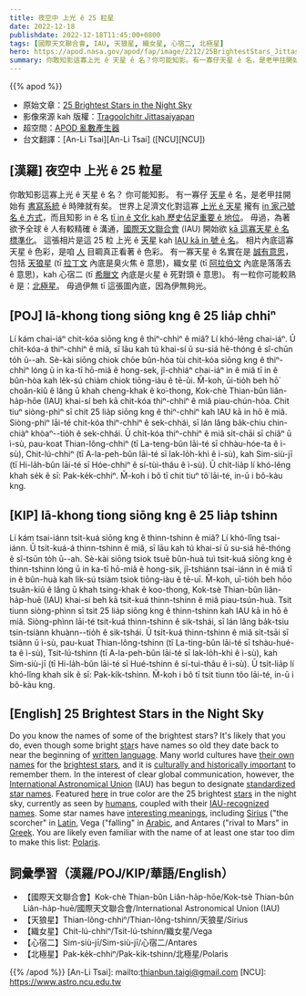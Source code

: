 ```yaml
---
title: 夜空中 上光 ê 25 粒星
date: 2022-12-18
publishdate: 2022-12-18T11:45:00+0800
tags: [國際天文聯合會, IAU, 天狼星, 織女星, 心宿二, 北極星]
hero: https://apod.nasa.gov/apod/fap/image/2212/25BrightestStars_Jittasaiyapan_960.jpg
summary: 你敢知影這寡上光 ê 天星 ê 名？你可能知影。有一寡仔天星 ê 名，是老甲拄開始有書寫系統 ê 時陣就有矣。
---
```


{{% apod %}}

- 原始文章：[25 Brightest Stars in the Night Sky](https://apod.nasa.gov/apod/ap221218.html)
- 影像來源 kah 版權：[Tragoolchitr Jittasaiyapan](https://www.instagram.com/t._jittasaiyapan/)
- 超空間：[APOD 亂數產生器](http://apod.nasa.gov/apod/random_apod.html)
- 台文翻譯：[An-Li Tsai][An-Li Tsai] ([NCU][NCU])

## [漢羅] 夜空中 上光 ê 25 粒星
你敢知影這寡上光 ê 天星 ê 名？
你可能知影。
有一寡仔 [天星][star] ê 名，是老甲拄開始有 [書寫系統][written language] ê 時陣就有矣。
世界上足濟文化對這寡 [上光 ê 天星][brightest stars] 攏有 [in 家己號名 ê 方式][their own names t]，而且知影 in ê 名 [tī in ê 文化 kah 歷史佔足重要 ê 地位][culturally and historically important]。
毋過，為著欲予全球 ê 人有較精確 ê 溝通，[國際天文聯合會][International Astronomical Union] (IAU) 開始欲 [kā 這寡天星 ê 名標準化][standardized star names]。
這張相片是這 25 粒 上光 ê [天星][stars] kah [IAU kā in 號 ê 名][IAU-recognized names]。
相片內底這寡天星 ê 色彩，是咱 [人][humans] 目睭真正看著 ê 色彩。
有一寡天星 ê 名實在是 [誠有意思][interesting meanings]，包括 [天狼星][Sirius] (tī [拉丁文][Latin] 內底是臭火焦 ê 意思)，織女星 (tī [阿拉伯文][Arabic] 內底是落落去 ê 意思)，kah 心宿二 (tī [希臘文][Greek] 內底是火星 ê 死對頭 ê 意思)。
有一粒你可能較熟 ê 是：[北極星][Polaris]。
毋過伊無 tī 這張圖內底，因為伊無夠光。


## [POJ] Iā-khong tiong siōng kng ê 25 lia̍p chhiⁿ
Lí kám chai-iáⁿ chit-kóa siōng kng ê thiⁿ-chhiⁿ ê miâ?
Lí khó-lêng chai-iáⁿ.
Ū chi̍t-kóa-á thiⁿ-chhiⁿ ê miâ, sī lāu kah tú khai-sí ū su-siá hē-thóng ê sî-chūn to̍h ū--ah.
Sè-kài siōng chiok chōe bûn-hòa tùi chit-kóa siōng kng ê thiⁿ-chhiⁿ lóng ū in ka-tī hō-miâ ê hong-sek, jî-chhiáⁿ chai-iáⁿ in ê miâ tī in ê bûn-hòa kah le̍k-sú chiàm chiok tiōng-iàu ê tē-ūi.
M̄-koh, ūi-tio̍h beh hō͘ choân-kiû ê lâng ū khah cheng-khak ê ko͘-thong, Kok-chè Thian-bûn liân-ha̍p-hōe (IAU) khai-sí beh kā chit-kóa thiⁿ-chhiⁿ ê miâ piau-chún-hòa.
Chit tiuⁿ siòng-phìⁿ sī chit 25 lia̍p siōng kng ê thiⁿ-chhiⁿ kah IAU kā in hō ê miâ.
Siòng-phìⁿ lāi-té chit-kóa thiⁿ-chhiⁿ ê sek-chhái, sī lán lâng ba̍k-chiu chin-chiàⁿ khòaⁿ--tio̍h ê sek-chhái.
Ū chi̍t-kóa thiⁿ-chhiⁿ ê miâ si̍t-chāi sī chiâⁿ ū ì-sù, pau-koat Thian-lông-chhiⁿ (tī La-teng-bûn lāi-té sī chhàu-hóe-ta ê ì-sù), Chit-lú-chhiⁿ (tī A-la-peh-bûn lāi-té sī lak-lo̍h-khì ê ì-sù), kah Sim-siù-jī (tī Hi-la̍h-bûn lāi-té sī Hóe-chhiⁿ ê sí-tùi-thâu ê ì-sù).
Ū chi̍t-lia̍p lí khó-lêng khah se̍k ê sī: Pak-ke̍k-chhiⁿ.
M̄-koh i bô tī chit tiuⁿ tô͘ lāi-té, in-ū i bô-kàu kng.

## [KIP] Iā-khong tiong siōng kng ê 25 lia̍p tshinn
Lí kám tsai-iánn tsit-kuá siōng kng ê thinn-tshinn ê miâ?
Lí khó-lîng tsai-iánn.
Ū tsi̍t-kuá-á thinn-tshinn ê miâ, sī lāu kah tú khai-sí ū su-siá hē-thóng ê sî-tsūn to̍h ū--ah.
Sè-kài siōng tsiok tsuē bûn-huà tuì tsit-kuá siōng kng ê thinn-tshinn lóng ū in ka-tī hō-miâ ê hong-sik, jî-tshiánn tsai-iánn in ê miâ tī in ê bûn-huà kah li̍k-sú tsiàm tsiok tiōng-iàu ê tē-uī.
M̄-koh, uī-tio̍h beh hōo tsuân-kiû ê lâng ū khah tsing-khak ê koo-thong, Kok-tsè Thian-bûn liân-ha̍p-huē (IAU) khai-sí beh kā tsit-kuá thinn-tshinn ê miâ piau-tsún-huà.
Tsit tiunn siòng-phìnn sī tsit 25 lia̍p siōng kng ê thinn-tshinn kah IAU kā in hō ê miâ.
Siòng-phìnn lāi-té tsit-kuá thinn-tshinn ê sik-tshái, sī lán lâng ba̍k-tsiu tsin-tsiànn khuànn--tio̍h ê sik-tshái.
Ū tsi̍t-kuá thinn-tshinn ê miâ si̍t-tsāi sī tsiânn ū ì-sù, pau-kuat Thian-lông-tshinn (tī La-ting-bûn lāi-té sī tshàu-hué-ta ê ì-sù), Tsit-lú-tshinn (tī A-la-peh-bûn lāi-té sī lak-lo̍h-khì ê ì-sù), kah Sim-siù-jī (tī Hi-la̍h-bûn lāi-té sī Hué-tshinn ê sí-tuì-thâu ê ì-sù).
Ū tsi̍t-lia̍p lí khó-lîng khah si̍k ê sī: Pak-ki̍k-tshinn.
M̄-koh i bô tī tsit tiunn tôo lāi-té, in-ū i bô-kàu kng.

## [English] 25 Brightest Stars in the Night Sky
Do you know the names of some of the brightest stars?
It's likely that you do, even though some bright [star][star]s have names so old they date back to near the beginning of [written language][written language].
Many world cultures have [their own names][their own names e] for the [brightest stars][brightest stars], and it is [culturally and historically important][culturally and historically important] to remember them.
In the interest of clear global communication, however, the [International Astronomical Union][International Astronomical Union] (IAU) has begun to designate [standardized star names][standardized star names].
Featured [here][here] in true color are the 25 brightest [stars][stars] in the night sky, currently as seen by [humans][humans], coupled with their [IAU-recognized names][IAU-recognized names].
Some star names have [interesting meanings][interesting meanings], including [Sirius][Sirius] ("the scorcher" in [Latin][Latin], Vega ("falling" in [Arabic][Arabic], and Antares ("rival to Mars" in [Greek][Greek].
You are likely even familiar with the name of at least one star too dim to make this list: [Polaris][Polaris].
     
## 詞彙學習（漢羅/POJ/KIP/華語/English）
- 【國際天文聯合會】Kok-chè Thian-bûn Liân-ha̍p-hōe/Kok-tsè Thian-bûn Liân-ha̍p-huē/國際天文聯合會/International Astronomical Union (IAU)
- 【天狼星】Thian-lông-chhiⁿ/Thian-lông-tshinn/天狼星/Sirius
- 【織女星】Chit-lú-chhiⁿ/Tsit-lú-tshinn/織女星/Vega
- 【心宿二】Sim-siù-jī/Sim-siù-jī/心宿二/Antares
- 【北極星】Pak-ke̍k-chhiⁿ/Pak-ki̍k-tshinn/北極星/Polaris


{{% /apod %}}
[An-Li Tsai]: mailto:thianbun.taigi@gmail.com
[NCU]: https://www.astro.ncu.edu.tw

[copyright]: https://apod.nasa.gov/apod/fap/lib/about_apod.html#srapply
[License]: https://creativecommons.org/licenses/by/2.0/

[star]:https://en.wikipedia.org/wiki/Star
[written language]:https://en.wikipedia.org/wiki/List_of_languages_by_first_written_accounts
[their own names e]:https://apod.nasa.gov/apod/ap210112.html
[their own names t]:https://apod.tw/daily/20210112/
[brightest stars]:https://en.wikipedia.org/wiki/List_of_brightest_stars#Main_table
[culturally and historically important]:https://whc.unesco.org/en/about/
[International Astronomical Union]:https://www.iau.org/administration/about/
[standardized star names]:https://en.wikipedia.org/wiki/IAU_Working_Group_on_Star_Names
[here]:https://www.instagram.com/p/BzIRSbpFO4x/
[stars]:https://science.nasa.gov/astrophysics/focus-areas/how-do-stars-form-and-evolve
[humans]:https://apod.nasa.gov/apod/ap190818.html
[IAU-recognized names]:https://en.wikipedia.org/wiki/List_of_proper_names_of_stars
[interesting meanings]:https://www.petsworld.in/blog/wp-content/uploads/2017/01/Pic-2.jpeg
[Sirius]:https://apod.nasa.gov/apod/ap000611.html
[Latin]:https://en.wikipedia.org/wiki/Latin
[Arabic]:https://en.wikipedia.org/wiki/List_of_Arabic_star_names
[Greek]:https://en.wikipedia.org/wiki/Proto-Greek_language
[Polaris]:https://en.wikipedia.org/wiki/Polaris



